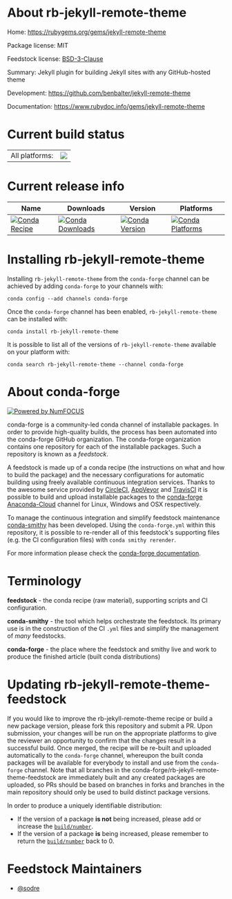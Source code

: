 About rb-jekyll-remote-theme
============================

Home: https://rubygems.org/gems/jekyll-remote-theme

Package license: MIT

Feedstock license: [BSD-3-Clause](https://github.com/conda-forge/rb-jekyll-remote-theme-feedstock/blob/master/LICENSE.txt)

Summary: Jekyll plugin for building Jekyll sites with any GitHub-hosted theme

Development: https://github.com/benbalter/jekyll-remote-theme

Documentation: https://www.rubydoc.info/gems/jekyll-remote-theme

Current build status
====================


<table><tr><td>All platforms:</td>
    <td>
      <a href="https://dev.azure.com/conda-forge/feedstock-builds/_build/latest?definitionId=7671&branchName=master">
        <img src="https://dev.azure.com/conda-forge/feedstock-builds/_apis/build/status/rb-jekyll-remote-theme-feedstock?branchName=master">
      </a>
    </td>
  </tr>
</table>

Current release info
====================

| Name | Downloads | Version | Platforms |
| --- | --- | --- | --- |
| [![Conda Recipe](https://img.shields.io/badge/recipe-rb--jekyll--remote--theme-green.svg)](https://anaconda.org/conda-forge/rb-jekyll-remote-theme) | [![Conda Downloads](https://img.shields.io/conda/dn/conda-forge/rb-jekyll-remote-theme.svg)](https://anaconda.org/conda-forge/rb-jekyll-remote-theme) | [![Conda Version](https://img.shields.io/conda/vn/conda-forge/rb-jekyll-remote-theme.svg)](https://anaconda.org/conda-forge/rb-jekyll-remote-theme) | [![Conda Platforms](https://img.shields.io/conda/pn/conda-forge/rb-jekyll-remote-theme.svg)](https://anaconda.org/conda-forge/rb-jekyll-remote-theme) |

Installing rb-jekyll-remote-theme
=================================

Installing `rb-jekyll-remote-theme` from the `conda-forge` channel can be achieved by adding `conda-forge` to your channels with:

```
conda config --add channels conda-forge
```

Once the `conda-forge` channel has been enabled, `rb-jekyll-remote-theme` can be installed with:

```
conda install rb-jekyll-remote-theme
```

It is possible to list all of the versions of `rb-jekyll-remote-theme` available on your platform with:

```
conda search rb-jekyll-remote-theme --channel conda-forge
```


About conda-forge
=================

[![Powered by NumFOCUS](https://img.shields.io/badge/powered%20by-NumFOCUS-orange.svg?style=flat&colorA=E1523D&colorB=007D8A)](http://numfocus.org)

conda-forge is a community-led conda channel of installable packages.
In order to provide high-quality builds, the process has been automated into the
conda-forge GitHub organization. The conda-forge organization contains one repository
for each of the installable packages. Such a repository is known as a *feedstock*.

A feedstock is made up of a conda recipe (the instructions on what and how to build
the package) and the necessary configurations for automatic building using freely
available continuous integration services. Thanks to the awesome service provided by
[CircleCI](https://circleci.com/), [AppVeyor](https://www.appveyor.com/)
and [TravisCI](https://travis-ci.com/) it is possible to build and upload installable
packages to the [conda-forge](https://anaconda.org/conda-forge)
[Anaconda-Cloud](https://anaconda.org/) channel for Linux, Windows and OSX respectively.

To manage the continuous integration and simplify feedstock maintenance
[conda-smithy](https://github.com/conda-forge/conda-smithy) has been developed.
Using the ``conda-forge.yml`` within this repository, it is possible to re-render all of
this feedstock's supporting files (e.g. the CI configuration files) with ``conda smithy rerender``.

For more information please check the [conda-forge documentation](https://conda-forge.org/docs/).

Terminology
===========

**feedstock** - the conda recipe (raw material), supporting scripts and CI configuration.

**conda-smithy** - the tool which helps orchestrate the feedstock.
                   Its primary use is in the construction of the CI ``.yml`` files
                   and simplify the management of *many* feedstocks.

**conda-forge** - the place where the feedstock and smithy live and work to
                  produce the finished article (built conda distributions)


Updating rb-jekyll-remote-theme-feedstock
=========================================

If you would like to improve the rb-jekyll-remote-theme recipe or build a new
package version, please fork this repository and submit a PR. Upon submission,
your changes will be run on the appropriate platforms to give the reviewer an
opportunity to confirm that the changes result in a successful build. Once
merged, the recipe will be re-built and uploaded automatically to the
`conda-forge` channel, whereupon the built conda packages will be available for
everybody to install and use from the `conda-forge` channel.
Note that all branches in the conda-forge/rb-jekyll-remote-theme-feedstock are
immediately built and any created packages are uploaded, so PRs should be based
on branches in forks and branches in the main repository should only be used to
build distinct package versions.

In order to produce a uniquely identifiable distribution:
 * If the version of a package **is not** being increased, please add or increase
   the [``build/number``](https://docs.conda.io/projects/conda-build/en/latest/resources/define-metadata.html#build-number-and-string).
 * If the version of a package **is** being increased, please remember to return
   the [``build/number``](https://docs.conda.io/projects/conda-build/en/latest/resources/define-metadata.html#build-number-and-string)
   back to 0.

Feedstock Maintainers
=====================

* [@sodre](https://github.com/sodre/)

